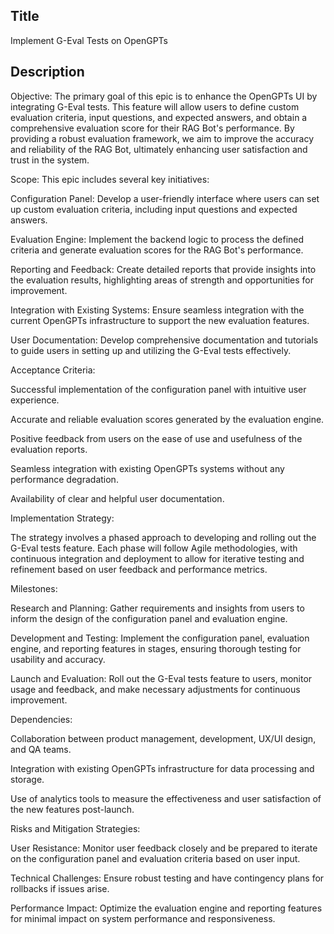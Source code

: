 ## Title
Implement G-Eval Tests on OpenGPTs

## Description

Objective:
The primary goal of this epic is to enhance the OpenGPTs UI by integrating G-Eval tests. This feature will allow users to define custom evaluation criteria, input questions, and expected answers, and obtain a comprehensive evaluation score for their RAG Bot's performance. By providing a robust evaluation framework, we aim to improve the accuracy and reliability of the RAG Bot, ultimately enhancing user satisfaction and trust in the system.

Scope:
This epic includes several key initiatives:

Configuration Panel: Develop a user-friendly interface where users can set up custom evaluation criteria, including input questions and expected answers.

Evaluation Engine: Implement the backend logic to process the defined criteria and generate evaluation scores for the RAG Bot's performance.

Reporting and Feedback: Create detailed reports that provide insights into the evaluation results, highlighting areas of strength and opportunities for improvement.

Integration with Existing Systems: Ensure seamless integration with the current OpenGPTs infrastructure to support the new evaluation features.

User Documentation: Develop comprehensive documentation and tutorials to guide users in setting up and utilizing the G-Eval tests effectively.

Acceptance Criteria:

Successful implementation of the configuration panel with intuitive user experience.

Accurate and reliable evaluation scores generated by the evaluation engine.

Positive feedback from users on the ease of use and usefulness of the evaluation reports.

Seamless integration with existing OpenGPTs systems without any performance degradation.

Availability of clear and helpful user documentation.

Implementation Strategy:

The strategy involves a phased approach to developing and rolling out the G-Eval tests feature. Each phase will follow Agile methodologies, with continuous integration and deployment to allow for iterative testing and refinement based on user feedback and performance metrics.

Milestones:

Research and Planning: Gather requirements and insights from users to inform the design of the configuration panel and evaluation engine.

Development and Testing: Implement the configuration panel, evaluation engine, and reporting features in stages, ensuring thorough testing for usability and accuracy.

Launch and Evaluation: Roll out the G-Eval tests feature to users, monitor usage and feedback, and make necessary adjustments for continuous improvement.

Dependencies:

Collaboration between product management, development, UX/UI design, and QA teams.

Integration with existing OpenGPTs infrastructure for data processing and storage.

Use of analytics tools to measure the effectiveness and user satisfaction of the new features post-launch.

Risks and Mitigation Strategies:

User Resistance: Monitor user feedback closely and be prepared to iterate on the configuration panel and evaluation criteria based on user input.

Technical Challenges: Ensure robust testing and have contingency plans for rollbacks if issues arise.

Performance Impact: Optimize the evaluation engine and reporting features for minimal impact on system performance and responsiveness.